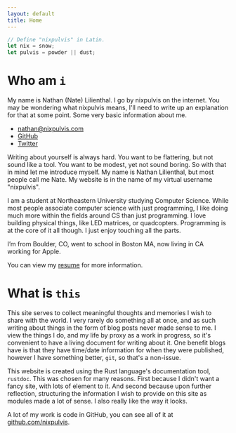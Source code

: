 ```yaml
---
layout: default
title: Home
---
```


```rust
// Define "nixpulvis" in Latin.
let nix = snow;
let pulvis = powder || dust;
```

# Who am `i`

My name is Nathan (Nate) Lilienthal. I go by nixpulvis on the internet. You
may be wondering what nixpulvis means, I'll need to write up an explanation
for that at some point.
Some very basic information about me.

- nathan@nixpulvis.com
- [GitHub](https://github.com/nixpulvis)
- [Twitter](https://twitter.com/nixpulvis)

Writing about yourself is always hard. You want to be flattering, but not
sound like a tool. You want to be modest, yet not sound boring. So with
that in mind let me introduce myself. My name is Nathan Lilienthal, but
most people call me Nate. My website is in the name of my virtual username
"nixpulvis".

I am a student at Northeastern University studying Computer Science.
While most people associate computer science with just programming, I like
doing much more within the fields around CS than just programming. I love
building physical things, like LED matrices, or quadcopters. Programming is
at the core of it all though. I just enjoy touching all the parts.

I’m from Boulder, CO, went to school in Boston MA, now living in CA working
for Apple.

You can view my [resume](https://github.com/nixpulvis/resume) for more information.

# What is `this`

This site serves to collect meaningful thoughts and memories I wish to
share with the world. I very rarely do something all at once, and as such
writing about things in the form of blog posts never made sense to me. I
view the things I do, and my life by proxy as a work in progress, so it's
convenient to have a living document for writing about it. One benefit
blogs have is that they have time/date information for when they were
published, however I have something better, `git`, so that's a non-issue.

This website is created using the Rust language's documentation tool,
`rustdoc`. This was chosen for many reasons. First because I didn't want
a fancy site, with lots of element to it. And second because upon further
reflection, structuring the information I wish to provide on this site as
modules made a lot of sense. I also really like the way it looks.

A lot of my work is code in GitHub, you can see all of it at
[github.com/nixpulvis](https://github.com/nixpulvis).
